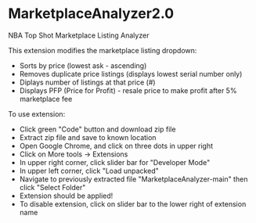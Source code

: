 # MarketplaceAnalyzer2.0
NBA Top Shot Marketplace Listing Analyzer

This extension modifies the marketplace listing dropdown:
  - Sorts by price (lowest ask - ascending)
  - Removes duplicate price listings (displays lowest serial number only)
  - Diplays number of listings at that price (#)
  - Displays PFP (Price for Profit) - resale price to make profit after 5% marketplace fee

To use extension:
  - Click green "Code" button and download zip file
  - Extract zip file and save to known location
  - Open Google Chrome, and click on three dots in upper right
  - Click on More tools -> Extensions
  - In upper right corner, click slider bar for "Developer Mode"
  - In upper left corner, click "Load unpacked"
  - Navigate to previously extracted file "MarketplaceAnalyzer-main" then click "Select Folder"
  - Extension should be applied!
  - To disable extension, click on slider bar to the lower right of extension name
